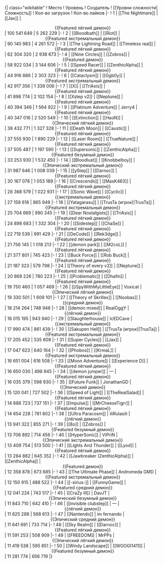 {| class="wikitable"
! Место
! Уровень
! Создатель
! [[Уровни сложности|Сложность]]
! Кол-во загрузок
! Кол-во лайков
|-
! 1
| [[The Nightmare]]
| [[Jax]]
| <center>{{Featured лёгкий демон}}</center>
| 100 541 649
| 5 262 229
|-
! 2
| [[Bloodbath]]
| [[Riot]]
| <center>{{Featured экстремальный демон}}</center>
| 90 140 983
| 4 261 572
|-
! 3
| [[The Lightning Road]]
| [[Timeless real]]
| <center>{{Featured лёгкий демон}}</center>
| 62 304 320
| 2 938 673
|-
! 4
| [[Nine Circles]]
| [[Zobros]]
| <center>{{Featured демон}}</center>
| 58 922 034
| 3 144 606
|-
! 5
| [[Speed Racer]]
| [[ZenthicAlpha]]
| <center>{{Featured лёгкий демон}}</center>
| 44 916 886
| 2 303 323
|-
! 6
| [[Cataclysm]]
| [[Ggb0y]]
| <center>{{Featured экстремальный демон}}</center>
| 42 917 356
| 1 339 006
|-
! 7
| [[X]]
| [[TriAxis]]
| <center>{{Featured лёгкий демон}}</center>
| 41 898 774
| 2 102 154
|-
! 8
| [[Xstep v2]]
| [[Neptune]]
| <center>{{Featured лёгкий демон}}</center>
| 40 394 346
| 1 564 922
|-
! 9
| [[Platinum Adventure]]
| Jerry4
| <center>{{Featured лёгкий демон}}</center>
| 40 347 016
| 2 520 549
|-
! 10
| [[Extinction]]
| [[HaoN]]
| <center>{{Эпический лёгкий демон}}</center>
| 38 432 771
| 1 327 328
|-
! 11
| [[Death Moon]]
| [[Caustic]]
| <center>{{Featured лёгкий демон}}</center>
| 37 555 930
| 1 890 229
|-
! 12
| [[Laser Room]]
| [[TrueNature]]
| <center>{{Featured лёгкий демон}}</center>
| 37 505 487
| 1 197 590
|-
! 13
| [[Supersonic]]
| [[ZenthicAlpha]]
| <center>{{Featured безумный демон}}</center>
| 33 253 930
| 1 532 450
|-
! 14
| [[Bloodlust]]
| [[Knobbelboy]]
| <center>{{Эпический экстремальный демон}}</center>
| 31 987 646
| 1 008 039
|-
! 15
| [[yStep]]
| [[Darnoc]]
| <center>{{Featured лёгкий демон}}</center>
| 30 167 078
| 1 053 189
|-
! 16
| [[Crescendo]]
| [[MasK463]]
| <center>{{Featured лёгкий демон}}</center>
| 28 368 579
| 1 022 931
|-
! 17
| [[Sonic Wave]]
| [[Cyclic]]
| <center>{{экстремальный демон}}</center>
| 27 158 618
| 865 949
|-
! 18
| [[Yatagarasu]]
| [[TrusTa (игрок)|TrusTa]]
| <center>{{Featured экстремальный демон}}</center>
| 25 704 669
| 990 345
|-
! 19
| [[Dear Nostalgists]]
| [[TriAxis]]
| <center>{{Featured лёгкий демон}}</center>
| 24 898 683
| 1 332 304
|-
! 20
| [[Sidestep]]
| [[ChaSe]]
| <center>{{Featured лёгкий демон}}</center>
| 22 719 539
| 991 429
|-
! 21
| [[DeCode]]
| [[Rek3dge]]
| <center>{{Featured лёгкий демон}}</center>
| 21 756 145
| 1 018 213
|-
! 22
| [[demon park]]
| [[M2coL]]
| <center>{{Featured лёгкий демон}}</center>
| 21 377 801
| 745 423
|-
! 23
| [[Buck Force]]
| [[Rob Buck]]
| <center>{{Featured лёгкий демон}}</center>
| 21 187 323
| 579 798
|-
! 24
| [[Theory of every v2]]
| [[Neptune]]
| <center>{{Featured лёгкий демон}}</center>
| 20 869 226
| 780 223
|-
! 25
| [[Problematic]]
| [[Dhafin]]
| <center>{{Featured лёгкий демон}}</center>
| 19 750 460
| 1 057 469
|-
! 26
| [[iSpyWithMyLittleEye]]
| Voxicat
| <center>{{Эпический лёгкий демон}}</center>
| 19 330 501
| 1 609 101
|-
! 27
| [[Theory of Skrillex]]
| [[Noobas]]
| <center>{{средний демон}}</center>
| 18 214 264
| 748 946
|-
! 28
| [[demon mixed]]
| RealOggY
| <center>{{лёгкий демон}}</center>
| 18 015 195
| 943 940
|-
! 29
| [[Slaughterhouse]]
| IcEDCave
| <center>{{экстремальный демон}}</center>
| 17 990 474
| 861 439
|-
! 30
| [[Sakupen Hell]]
| [[TrusTa (игрок)|TrusTa]]
| <center>{{Featured экстремальный демон}}</center>
| 17 205 452
| 535 608
|-
! 31
| [[Super Cycles]]
| [[Jax]]
| <center>{{Featured лёгкий демон}}</center>
| 17 047 623
| 640 164
|-
! 32
| [[Phobos]]
| [[KrmaL]]
| <center>{{Featured экстремальный демон}}</center>
| 16 651 004
| 616 508
|-
! 33
| [[Moon Adventure]]
| [[Experience D]]
| <center>{{Featured лёгкий демон}}</center>
| 16 650 030
| 498 945
|-
! 34
| [[demon jumper]]
| —
| <center>{{Featured лёгкий демон}}</center>
| 16 035 379
| 598 930
|-
! 35
| [[Future Funk]]
| JonathanGD
| <center>{{Эпический демон}}</center>
| 15 120 041
| 727 502
|-
! 36
| [[Speed of Light]]
| [[TheRealSalad]]
| <center>{{Featured лёгкий демон}}</center>
| 14 888 723
| 737 151
|-
! 37
| [[Impulse]]
| [[MrCheeseTigrr]]
| <center>{{Featured лёгкий демон}}</center>
| 14 654 228
| 781 802
|-
! 38
| [[Ultra Paracosm]]
| iIiRulasiIi
| <center>{{лёгкий демон}}</center>
| 13 941 322
| 855 271
|-
! 39
| [[8o]]
| [[Zobros]]
| <center>{{Featured безумный демон}}</center>
| 13 706 892
| 714 456
|-
! 40
| [[HyperSonic]]
| ViPriN
| <center>{{Эпический экстремальный демон}}</center>
| 13 409 754
| 513 500
|-
! 41
| [[Lights And Thunder]]
| [[Lyod]]
| <center>{{Featured лёгкий демон}}</center>
| 13 284 882
| 645 352
|-
! 42
| [[Jawbreaker (ZenthicAlpha)]]
| [[ZenthicAlpha]]
| <center>{{Featured демон}}</center>
| 12 358 878
| 673 685
|-
! 43
| [[The Ultimate Phase]]
| Andromeda GMD
| <center>{{Featured экстремальный демон}}</center>
| 12 150 915
| 488 522
|-
! 44
| [[-sirius-]]
| [[FunnyGame]]
| <center>{{Featured средний демон}}</center>
| 12 041 224
| 743 517
|-
! 45
| [[CraZy III]]
| DavJT
| <center>{{Эпический безумный демон}}</center>
| 11 843 710
| 642 410
|-
! 46
| [[invisible clubstep]]
| —
| <center>{{лёгкий демон}}</center>
| 11 825 288
| 568 613
|-
! 47
| [[Nantendo]]
| im fernando
| <center>{{Эпический средний демон}}</center>
| 11 641 691
| 733 714
|-
! 48
| [[Sky Realm]]
| [[Darnoc]]
| <center>{{Featured лёгкий демон}}</center>
| 11 591 253
| 508 909
|-
! 49
| [[FREEDOM]]
| MrPPs
| <center>{{Эпический лёгкий демон}}</center>
| 11 419 538
| 595 851
|-
! 50
| [[Windy Landscape]]
| [[WOOGI1411]]
| <center>{{Featured безумный демон}}</center>
| 11 281 774
| 656 719
|}